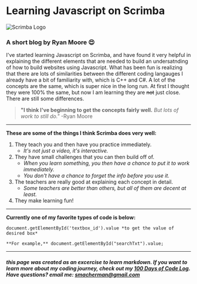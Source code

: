 # Learning Javascript on Scrimba

![Scrimba Logo](https://camo.githubusercontent.com/602667ef67af2c010b11d11789f22f87b54b7f6509adf111e809633795553292/68747470733a2f2f692e706f7374696d672e63632f3032744b425477442f626c75652e706e67)

### A short blog by Ryan Moore :heart_eyes:

I've started learning Javascript on Scrimba, and have found it very helpful in explaining the different elements that are needed to build an undersatnding of how to build websites using Javascript. What has been fun is realizing that there are lots of similarities between the different coding langauges I already have a bit of familiarity with, which is C++ and C#. A lot of the concepts are the same, which is super nice in the long run. At first I thought they were 100% the same, but now I am learning they are ~~not~~ just close. There are still some differences. 

> **"I think I've beginning to get the concepts fairly well.** *But lots of work to still do."* -Ryan Moore

---

**These are some of the things I think Scrimba does very well:**
1. They teach you and then have you practice immediately. 
    - *It's not just a video, it's interactive.*
2. They have small challenges that you can then build off of. 
    - *When you learn something, you then have a chance to put it to work immediately.* 
    - *You don't have a chance to forget the info before you use it.*
3. The teachers are really good at explaining each concept in detail. 
    - *Some teachers are better than others, but all of them are decent at least.* 
4. They make learning fun!

---


**Currently one of my favorite types of code is below:**

```
document.getElementById('textbox_id').value *to get the value of desired box*

**For example,** document.getElementById("searchTxt").value;
```











---
##### this page was created as an excercise to learn markdown. If you want to learn more about my coding journey, check out my [100 Days of Code Log](https://github.com/Smacherman/100-days-of-code/blob/master/log.md). Have questions? email me: <smacherman@gmail.com>